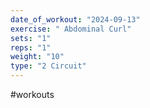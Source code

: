 ```yaml
---
date_of_workout: "2024-09-13"
exercise: " Abdominal Curl"
sets: "1"
reps: "1"
weight: "10"
type: "2 Circuit"
---
```

#workouts